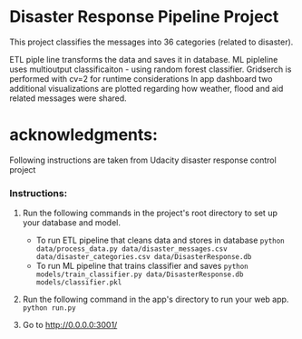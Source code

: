# Disaster Response Pipeline Project
This project classifies the messages into 36 categories (related to disaster).

ETL piple line transforms the data and saves it in database. 
ML pipleline uses multioutput classificaiton - using random forest classifier. Gridserch is performed with cv=2 for runtime considerations
In app dashboard two additional visualizations are plotted regarding how weather, flood and aid related messages were shared. 

# acknowledgments:
 Following instructions are taken from Udacity disaster response control project
### Instructions:
1. Run the following commands in the project's root directory to set up your database and model.

    - To run ETL pipeline that cleans data and stores in database
        `python data/process_data.py data/disaster_messages.csv data/disaster_categories.csv data/DisasterResponse.db`
    - To run ML pipeline that trains classifier and saves
        `python models/train_classifier.py data/DisasterResponse.db models/classifier.pkl`

2. Run the following command in the app's directory to run your web app.
    `python run.py`

3. Go to http://0.0.0.0:3001/
